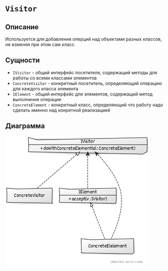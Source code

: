 # ```Visitor```

## Описание
Используется для добавления оперций над объектами разных классов, не изменяя при этом сам класс.

## Сущности
* ```IVisitor``` - общий интерфейс посетителя, содержащий методы для работы со всеми классами элементов
* ```ConcreteVisitor``` - конкретный посетитель, определяющий операцию для каждого класса элемента
* ```IElement``` - общий интерфейс для элементов, содержащий метод выполнения операции
* ```ConcreteElement``` - конкретный класс, определяющий что работу надо сделать именно над конретной реализацией


## Диаграмма
![uml](0.png)